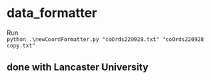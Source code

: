 # data_formatter

Run    
```python .\newCoordFormatter.py "coOrds220928.txt" "coOrds220928 copy.txt"```

## done with Lancaster University
